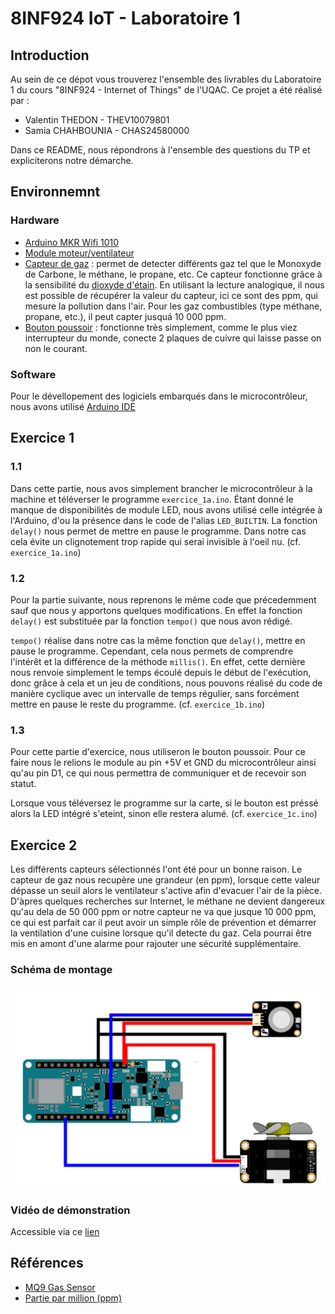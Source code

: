# 8INF924 IoT - Laboratoire 1
## Introduction
Au sein de ce dépot vous trouverez l'ensemble des livrables du Laboratoire 1 du cours "8INF924 - Internet of Things" de l'UQAC. Ce projet a été réalisé par :
- Valentin THEDON - THEV10079801
- Samia CHAHBOUNIA - CHAS24580000

Dans ce README, nous répondrons à l'ensemble des questions du TP et expliciterons notre démarche.
## Environnemnt
### Hardware
- [Arduino MKR Wifi 1010](https://docs.arduino.cc/hardware/mkr-wifi-1010)
- [Module moteur/ventilateur](https://wiki.dfrobot.com/Gravity__130_DC_Motor_SKU__DFR0411)
- [Capteur de gaz](https://wiki.dfrobot.com/Analog_Gas_Sensor_MQ9__SKU_SEN0134) : permet de detecter différents gaz tel que le Monoxyde de Carbone, le méthane, le propane, etc. Ce capteur fonctionne grâce à la sensibilité du [dioxyde d'étain](https://fr.wikipedia.org/wiki/Dioxyde_d%27%C3%A9tain). En utilisant la lecture analogique, il nous est possible de récupérer la valeur du capteur, ici ce sont des ppm, qui mesure la pollution dans l'air. Pour les gaz combustibles (type méthane, propane, etc.), il peut capter jusquá 10 000 ppm.
- [Bouton poussoir](https://wiki.dfrobot.com/DFRobot_Digital_Push_Button_SKU_DFR0029) : fonctionne très simplement, comme le plus viez interrupteur du monde, conecte 2 plaques de cuivre qui laisse passe on non le courant.
### Software
Pour le dévellopement des logiciels embarqués dans le microcontrôleur, nous avons utilisé [Arduino IDE](https://wiki-content.arduino.cc/en/software)
## Exercice 1
### 1.1
Dans cette partie, nous avos simplement brancher le microcontrôleur à la machine et téléverser le programme `exercice_1a.ino`. Étant donné le manque de disponibilités de module LED, nous avons utilisé celle intégrée à l'Arduino, d'ou la présence dans le code de l'alias `LED_BUILTIN`. La fonction `delay()` nous permet de mettre en pause le programme. Dans notre cas cela évite un clignotement trop rapide qui serai invisible à l'oeil nu. (cf. `exercice_1a.ino`)

### 1.2
Pour la partie suivante, nous reprenons le même code que précedemment sauf que nous y apportons quelques modifications. En effet la fonction `delay()` est substituée par la fonction `tempo()` que nous avon rédigé.

`tempo()` réalise dans notre cas la même fonction que `delay()`, mettre en pause le programme. Cependant, cela nous permets de comprendre l'intérêt et la différence de la méthode `millis()`. En effet, cette dernière nous renvoie simplement le temps écoulé depuis le début de l'exécution, donc grâce à cela et un jeu de conditions, nous pouvons réalisé du code de manière cyclique avec un intervalle de temps régulier, sans forcément mettre en pause le reste du programme. (cf. `exercice_1b.ino`)

### 1.3

Pour cette partie d'exercice, nous utiliseron le bouton poussoir. Pour ce faire nous le relions le module au pin +5V et GND du microcontrôleur ainsi qu'au pin D1, ce qui nous permettra de communiquer et de recevoir son statut. 

Lorsque vous téléversez le programme sur la carte, si le bouton est préssé alors la LED intégré s'eteint, sinon elle restera alumé. (cf. `exercice_1c.ino`)
## Exercice 2
Les différents capteurs sélectionnés l'ont été pour un bonne raison. Le capteur de gaz nous recupère une grandeur (en ppm), lorsque cette valeur dépasse un seuil alors le ventilateur s'active afin d'evacuer l'air de la pièce. D'àpres quelques recherches sur Internet, le méthane ne devient dangereux qu'au dela de 50 000 ppm or notre capteur ne va que jusque 10 000 ppm, ce qui est parfait car il peut avoir un simple rôle de prévention et démarrer la ventilation d'une cuisine lorsque qu'il detecte du gaz. Cela pourrai être mis en amont d'une alarme pour rajouter une sécurité supplémentaire.

### Schéma de montage
![Schéma de montage](/schema.png "Schéma de montage")

### Vidéo de démonstration

Accessible via ce [lien](https://youtu.be/PYr5y6yWB10)

## Références
- [MQ9 Gas Sensor](https://fr.wikipedia.org/wiki/Capteur_de_gaz_MQ-9)
- [Partie par million (ppm)](https://fr.wikipedia.org/wiki/Partie_par_million)